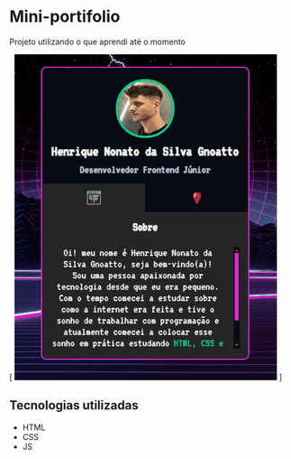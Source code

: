 # Mini-portifolio
Projeto utilizando o que aprendi até o momento

[
    <img src="./Tela.gif" alt="GIF do projeto">
]

## Tecnologias utilizadas
- HTML
- CSS
- JS